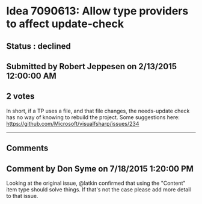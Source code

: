 # Idea 7090613: Allow type providers to affect update-check #

## Status : declined

## Submitted by Robert Jeppesen on 2/13/2015 12:00:00 AM

## 2 votes

In short, if a TP uses a file, and that file changes, the needs-update check has no way of knowing to rebuild the project.
Some suggestions here: https://github.com/Microsoft/visualfsharp/issues/234


------------------------
## Comments


## Comment by Don Syme on 7/18/2015 1:20:00 PM
Looking at the original issue, @latkin confirmed that using the "Content" item type should solve things. If that's not the case please add more detail to that issue.

